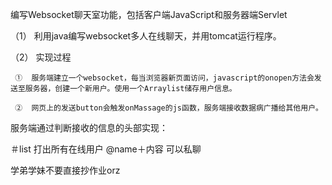 编写Websocket聊天室功能，包括客户端JavaScript和服务器端Servlet

 （1）	利用java编写websocket多人在线聊天，并用tomcat运行程序。

 （2）	实现过程

     ①	服务端建立一个websocket，每当浏览器新页面访问，javascript的onopen方法会发送至服务器，创建一个新用户。使用一个Arraylist储存用户信息。

     ②	网页上的发送button会触发onMassage的js函数，服务端接收数据病广播给其他用户。
 
  服务端通过判断接收的信息的头部实现：

  ＃list 打出所有在线用户
  @name＋内容   可以私聊

学弟学妹不要直接抄作业orz
